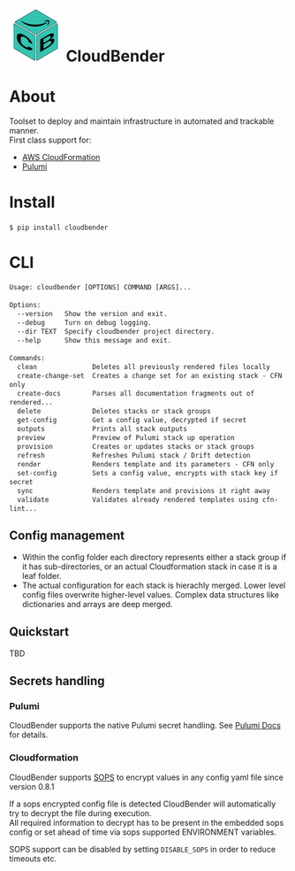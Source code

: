 # ![Logo](cloudbender.png) CloudBender

# About

Toolset to deploy and maintain infrastructure in automated and trackable manner.  
First class support for:  
- [AWS CloudFormation](https://aws.amazon.com/cloudformation)
- [Pulumi](https://www.pulumi.com/docs/)


# Install

`$ pip install cloudbender`


# CLI

```
Usage: cloudbender [OPTIONS] COMMAND [ARGS]...

Options:
  --version   Show the version and exit.
  --debug     Turn on debug logging.
  --dir TEXT  Specify cloudbender project directory.
  --help      Show this message and exit.

Commands:
  clean              Deletes all previously rendered files locally
  create-change-set  Creates a change set for an existing stack - CFN only
  create-docs        Parses all documentation fragments out of rendered...
  delete             Deletes stacks or stack groups
  get-config         Get a config value, decrypted if secret
  outputs            Prints all stack outputs
  preview            Preview of Pulumi stack up operation
  provision          Creates or updates stacks or stack groups
  refresh            Refreshes Pulumi stack / Drift detection
  render             Renders template and its parameters - CFN only
  set-config         Sets a config value, encrypts with stack key if secret
  sync               Renders template and provisions it right away
  validate           Validates already rendered templates using cfn-lint...
```

## Config management
- Within the config folder each directory represents either a stack group if it has sub-directories, or an actual Cloudformation stack in case it is a leaf folder.
- The actual configuration for each stack is hierachly merged. Lower level config files overwrite higher-level values. Complex data structures like dictionaries and arrays are deep merged.

## Quickstart
TBD

## Secrets handling

### Pulumi
CloudBender supports the native Pulumi secret handling.
See [Pulumi Docs](https://www.pulumi.com/docs/intro/concepts/secrets/) for details.

### Cloudformation
CloudBender supports [SOPS](https://github.com/mozilla/sops) to encrypt values in any config yaml file since version 0.8.1  

If a sops encrypted config file is detected CloudBender will automatically try to decrypt the file during execution.  
All required information to decrypt has to be present in the embedded sops config or set ahead of time via sops supported ENVIRONMENT variables.

SOPS support can be disabled by setting `DISABLE_SOPS` in order to reduce timeouts etc.